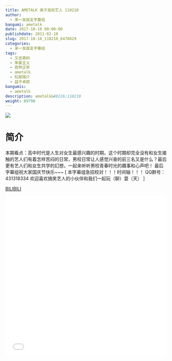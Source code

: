 ```yaml
---
title: AMETALK 男子高校艺人 110210
author: 
  - 来一发就走字幕组
bangumi: ametalk
date: 2017-10-16 00:00:00
publishdate: 2011-02-10
slug: 2017-10-16_110210_6478629
categories: 
  - 来一发就走字幕组
tags: 
  - 又吉直树
  - 笨蛋主义
  - 若林正恭
  - ametalk
  - 松尾陽介
  - 益子卓郎
bangumis: 
  - ametalk
description: ametalk&#8226;110210
weight: 89790
---
```


![](https://i.imgur.com/Z3POmr5.jpg)

# 简介  
本期看点：高中时代是人生对女生最感兴趣的时期，这个时期却完全没有和女生接触的艺人们有着怎样苦闷的日常，男校日常让人感觉兴奋的前三名又是什么？最后更有艺人们和女生共学的幻想，一起来听听男校青春时光的趣事和心声吧！
最后字幕组祝大家国庆节快乐~~~
[ 本字幕组急招校对！！！时间轴！！！ QQ群号：431318334 欢迎喜欢搞笑艺人的小伙伴和我们一起玩（聊）耍（天） ]

  [BILIBILI](https://www.bilibili.com/video/av6478629/)


  <iframe src="//www.bilibili.com/html/html5player.html?cid=10537277&aid=6478629" width="100%" height="500" frameborder="0" allowfullscreen="allowfullscreen"></iframe>
